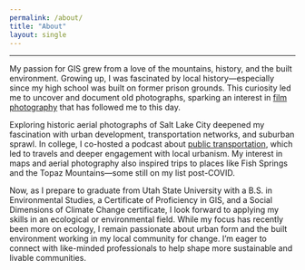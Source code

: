 ```yaml
---
permalink: /about/
title: "About"
layout: single
---
```

___
My passion for GIS grew from a love of the mountains, history, and the built environment. Growing up, I was fascinated by local history—especially since my high school was built on former prison grounds. This curiosity led me to uncover and document old photographs, sparking an interest in [film photography](https://afielder02.github.io/GISPortfolio/photos/) that has followed me to this day.

Exploring historic aerial photographs of Salt Lake City deepened my fascination with urban development, transportation networks, and suburban sprawl. In college, I co-hosted a podcast about [public transportation](https://www.trlpod.com/), which led to travels and deeper engagement with local urbanism. My interest in maps and aerial photography also inspired trips to places like Fish Springs and the Topaz Mountains—some still on my list post-COVID.

Now, as I prepare to graduate from Utah State University with a B.S. in Environmental Studies, a Certificate of Proficiency in GIS, and a Social Dimensions of Climate Change certificate, I look forward to applying my skills in an ecological or environmental field. While my focus has recently been more on ecology, I remain passionate about urban form and the built environment working in my local community for change. I’m eager to connect with like-minded professionals to help shape more sustainable and livable communities.
